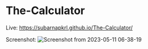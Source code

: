 # The-Calculator

Live: https://subarnapkrl.github.io/The-Calculator/

Screenshot:
![Screenshot from 2023-05-11 06-38-19](https://github.com/subarnapkrl/The-Calculator/assets/72292918/04e7af42-da2a-4778-a654-24a5cd415256)
